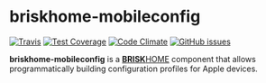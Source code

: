 # briskhome-mobileconfig
[![Travis](https://img.shields.io/travis/heuels/briskhome-mobileconfig.svg)](https://travis-ci.org/heuels/briskhome) [![Test Coverage](https://img.shields.io/codeclimate/coverage/github/heuels/briskhome-mobileconfig.svg)](https://codeclimate.com/github/heuels/briskhome-mobileconfig/coverage) [![Code Climate](https://img.shields.io/codeclimate/github/heuels/briskhome-mobileconfig.svg)](https://codeclimate.com/github/heuels/briskhome-mobileconfig) [![GitHub issues](https://img.shields.io/github/issues/heuels/briskhome-mobileconfig.svg)](https://github.com/heuels/briskhome-mobileconfig/issues)

**briskhome-mobileconfig** is a [**BRISK**HOME](http://github.com/heuels/briskhome) component that allows programmatically building configuration profiles for Apple devices.
